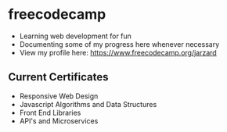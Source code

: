 # freecodecamp
- Learning web development for fun
- Documenting some of my progress here whenever necessary
- View my profile here: https://www.freecodecamp.org/jarzard

## Current Certificates
- Responsive Web Design
- Javascript Algorithms and Data Structures
- Front End Libraries 
- API's and Microservices
